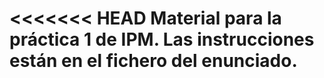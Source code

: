 <<<<<<< HEAD
Material para la práctica 1 de IPM. Las instrucciones están en el fichero del
enunciado.
=======